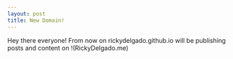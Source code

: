 ```yaml
---
layout: post
title: New Domain!
---
```


Hey there everyone! From now on rickydelgado.github.io will be publishing posts and content on 
!(RickyDelgado.me)
